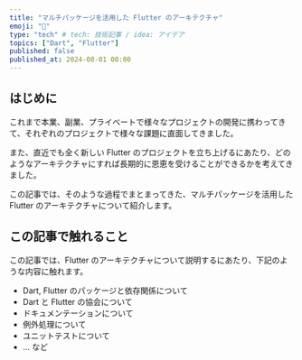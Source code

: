 ```yaml
---
title: "マルチパッケージを活用した Flutter のアーキテクチャ"
emoji: "📝"
type: "tech" # tech: 技術記事 / idea: アイデア
topics: ["Dart", "Flutter"]
published: false
published_at: 2024-08-01 00:00
---
```


## はじめに

これまで本業、副業、プライベートで様々なプロジェクトの開発に携わってきて、それぞれのプロジェクトで様々な課題に直面してきました。

また、直近でも全く新しい Flutter のプロジェクトを立ち上げるにあたり、どのようなアーキテクチャにすれば長期的に恩恵を受けることができるかを考えてきました。

この記事では、そのような過程でまとまってきた、マルチパッケージを活用した Flutter のアーキテクチャについて紹介します。

## この記事で触れること

この記事では、Flutter のアーキテクチャについて説明するにあたり、下記のような内容に触れます。

- Dart, Flutter のパッケージと依存関係について
- Dart と Flutter の協会について
- ドキュメンテーションについて
- 例外処理について
- ユニットテストについて
- ... など
